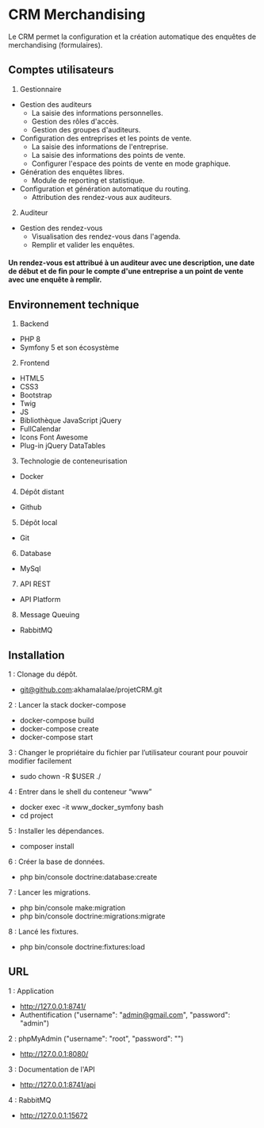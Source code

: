 # CRM Merchandising

Le CRM permet la configuration et la création automatique des enquêtes de merchandising (formulaires).

## Comptes utilisateurs
  1. Gestionnaire
  - Gestion des auditeurs
      - La saisie des informations personnelles.
      - Gestion des rôles d'accès.
      - Gestion des groupes d'auditeurs.
  - Configuration des entreprises et les points de vente.
      - La saisie des informations de l'entreprise.
      - La saisie des informations des points de vente.
      - Configurer l'espace des points de vente en mode graphique.
  - Génération des enquêtes libres.
      - Module de reporting et statistique.
  - Configuration et génération automatique du routing.
      - Attribution des rendez-vous aux auditeurs.
   
2. Auditeur
  - Gestion des rendez-vous
      - Visualisation des rendez-vous dans l'agenda.
      - Remplir et valider les enquêtes.

#### Un rendez-vous est attribué à un auditeur avec une description, une date de début et de fin pour le compte d'une entreprise a un point de vente avec une enquête à remplir.

## Environnement technique

  1. Backend
  - PHP 8
  - Symfony 5 et son écosystème

2. Frontend
  - HTML5
  - CSS3
  - Bootstrap
  - Twig
  - JS
  - Bibliothèque JavaScript jQuery
  - FullCalendar
  - Icons Font Awesome
  -  Plug-in jQuery DataTables

3. Technologie de conteneurisation
  - Docker

4. Dépôt distant
  - Github

5. Dépôt local
  - Git

6. Database
  - MySql

7. API REST
  - API Platform

8. Message Queuing
  - RabbitMQ


## Installation

1 : Clonage du dépôt.
  - git@github.com:akhamalalae/projetCRM.git

2 : Lancer la stack docker-compose
  - docker-compose build
  - docker-compose create
  - docker-compose start

3 : Changer le propriétaire du fichier par l’utilisateur courant pour pouvoir modifier facilement
  - sudo chown -R $USER ./

4 : Entrer dans le shell du conteneur “www”
  - docker exec -it www_docker_symfony bash
  - cd project

5 : Installer les dépendances.
  - composer install

6 : Créer la base de données.
  - php bin/console doctrine:database:create

7 : Lancer les migrations.
  - php bin/console make:migration
  - php bin/console doctrine:migrations:migrate

8 : Lancé les fixtures.
  - php bin/console doctrine:fixtures:load


## URL

1 : Application
   - http://127.0.0.1:8741/
   - Authentification ("username": "admin@gmail.com", "password": "admin")

2 : phpMyAdmin ("username": "root", "password": "")
  - http://127.0.0.1:8080/


3 : Documentation de l'API
  - http://127.0.0.1:8741/api

4 : RabbitMQ
  - http://127.0.0.1:15672